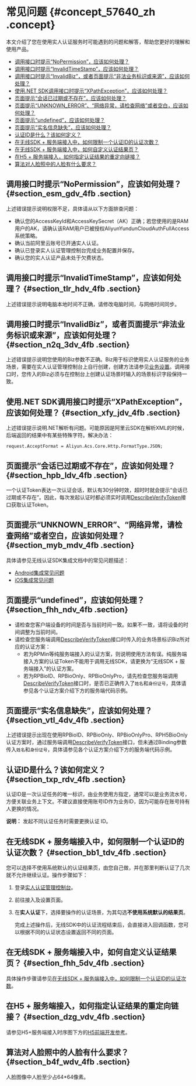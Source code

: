 # 常见问题 {#concept_57640_zh .concept}

本文介绍了您在使用实人认证服务时可能遇到的问题和解答，帮助您更好的理解和使用产品。

-   [调用接口时提示“NoPermission”，应该如何处理？](#section_esm_gdv_4fb)
-   [调用接口时提示“InvalidTimeStamp”，应该如何处理？](#section_tlr_hdv_4fb)
-   [调用接口时提示“InvalidBiz”，或者页面提示“非法业务标识或来源”，应该如何处理？](#section_n2q_3dv_4fb)
-   [使用.NET SDK调用接口时提示“XPathException”，应该如何处理？](#section_xfy_jdv_4fb)
-   [页面提示“会话已过期或不存在”，应该如何处理？](#section_hpb_ldv_4fb)
-   [页面提示“UNKNOWN\_ERROR”、“网络异常，请检查网络”或者空白，应该如何处理？](#section_myb_mdv_4fb)
-   [页面提示“undefined”，应该如何处理？](#section_fhh_ndv_4fb)
-   [页面提示“实名信息缺失”，应该如何处理？](#section_vtl_4dv_4fb)
-   [认证ID是什么？该如何定义？](#section_txp_rdv_4fb)
-   [在无线SDK + 服务端接入中，如何限制一个认证ID的认证次数？](#section_bb1_tdv_4fb)
-   [在无线SDK + 服务端接入中，如何自定义认证结果页？](#section_fhh_5dv_4fb)
-   [在H5 + 服务端接入，如何指定认证结果的重定向链接？](#section_dzg_vdv_4fb)
-   [算法对人脸照中的人脸有什么要求？](#section_b4f_wdv_4fb)

## 调用接口时提示“NoPermission”，应该如何处理？ {#section_esm_gdv_4fb .section}

上述错误提示说明权限不足，具体请从以下方面排查问题：

-   确认您的AccessKeyId和AccessKeySecret（AK）正确；若您使用的是RAM用户的AK，请确认该RAM用户已被授权AliyunYundunCloudAuthFullAccess系统策略。
-   确认当前阿里云账号已开通实人认证。
-   确认已登录实人认证管理控制台完成业务配置并保存。
-   确认您的实人认证产品未处于欠费状态。

## 调用接口时提示“InvalidTimeStamp”，应该如何处理？ {#section_tlr_hdv_4fb .section}

上述错误提示说明电脑本地时间不正确，请修改电脑时间，与网络时间同步。

## 调用接口时提示“InvalidBiz”，或者页面提示“非法业务标识或来源”，应该如何处理？ {#section_n2q_3dv_4fb .section}

上述错误提示说明您使用的Biz参数不正确。Biz用于标识使用实人认证服务的业务场景，需要在实人认证管理控制台上自行创建，创建方法请参见[业务设置](../../../../cn.zh-CN/快速入门/业务设置.md#)。调用接口时，您传入的Biz必须与在控制台上创建认证场景时输入的场景标识字段保持一致。

## 使用.NET SDK调用接口时提示“XPathException”，应该如何处理？ {#section_xfy_jdv_4fb .section}

上述错误提示说明.NET解析有问题。可能原因是阿里云SDK在解析XML的时候，后端返回的结果中有某些特殊字符。解决办法：

``` {#codeblock_7he_kfj_znr}
request.AcceptFormat = Aliyun.Acs.Core.Http.FormatType.JSON;
```

## 页面提示“会话已过期或不存在”，应该如何处理？ {#section_hpb_ldv_4fb .section}

一个认证Token表达一次认证会话，默认有30分钟时效，超时时就会提示“会话已过期或不存在”。因此，每次发起认证时都必须实时调用[DescribeVerifyToken](../../../../cn.zh-CN/实人认证/集成指南/服务端接入/发起认证请求.md#)接口获取认证Token。

## 页面提示“UNKNOWN\_ERROR”、“网络异常，请检查网络”或者空白，应该如何处理？ {#section_myb_mdv_4fb .section}

具体请参见无线认证SDK集成文档中的常见问题描述：

-   [Android集成常见问题](../../../../cn.zh-CN/实人认证/集成指南/无线SDK接入/Android集成.md#section_zt8_umt_4m6)
-   [iOS集成常见问题](../../../../cn.zh-CN/实人认证/集成指南/无线SDK接入/iOS集成.md#section_jaw_7io_ww2)

## 页面提示“undefined”，应该如何处理？ {#section_fhh_ndv_4fb .section}

-   请检查您客户端设备的时间是否与当前时间一致。如果不一致，请将设备的时间调整为当前时间。
-   请检查您服务端调用[DescribeVerifyToken](../../../../cn.zh-CN/实人认证/集成指南/服务端接入/发起认证请求.md#)接口时传入的业务场景标识Biz所对应的认证方案：
    -   若为RPMin等纯服务端接入的认证方案，则说明使用方法有误。纯服务端接入方案的认证Token不能用于调用无线SDK，请更换为“无线SDK + 服务端接入”的认证方案。
    -   若为RPBioID、RPBioOnly、RPBioOnlyPro，请先检查您服务端调用[DescribeVerifyToken](../../../../cn.zh-CN/实人认证/集成指南/服务端接入/发起认证请求.md#)接口时，是否已正确传入了`姓名`和`身份证号`，具体请参见各个认证方案介绍下方的服务端代码示例。

## 页面提示“实名信息缺失”，应该如何处理？ {#section_vtl_4dv_4fb .section}

上述错误提示出现在使用RPBioID、RPBioOnly、RPBioOnlyPro、RPH5BioOnly认证方案时，通过服务端调用[DescribeVerifyToken](../../../../cn.zh-CN/实人认证/集成指南/服务端接入/发起认证请求.md#)接口，但未通过Binding参数传入`姓名`和`身份证号`，具体请参见各个认证方案介绍下方的服务端代码示例。

## 认证ID是什么？该如何定义？ {#section_txp_rdv_4fb .section}

认证ID是一次认证任务的唯一标识，由业务使用方指定，通常可以是业务流水号，方便关联业务上下文。不建议直接使用账号ID作为业务ID，因为可能存在账号持有人更换的情况。

**说明：** 发起不同认证任务时需要更换认证 ID。

## 在无线SDK + 服务端接入中，如何限制一个认证ID的认证次数？ {#section_bb1_tdv_4fb .section}

您可以选择不使用系统默认的认证结果页，由您自己做，并在那里判断认证了几次就不允许继续认证。操作步骤如下：

1.  登录[实人认证管理控制台](https://yundunnext.console.aliyun.com/?p=cloudauth)。
2.  前往接入及设置页面。
3.  在**实人认证**下，选择要操作的认证场景，为其勾选**不使用系统默认的结果页**。

    完成上述操作后，无线SDK中的认证流程结束后，会直接进入回调函数，您可以根据不同的认证状态设置返回不同的页面。


## 在无线SDK + 服务端接入中，如何自定义认证结果页？ {#section_fhh_5dv_4fb .section}

具体操作步骤请参见[在无线SDK + 服务端接入中，如何限制一个认证ID的认证次数](#section_bb1_tdv_4fb)。

## 在H5 + 服务端接入，如何指定认证结果的重定向链接？ {#section_dzg_vdv_4fb .section}

请参见H5+服务端接入时序图下方的[H5前端开发参考](../../../../cn.zh-CN/实人认证/集成指南/接入时序图.md#section_ph9_1vq_elo)。

## 算法对人脸照中的人脸有什么要求？ {#section_b4f_wdv_4fb .section}

人脸图像中人脸至少占64\*64像素。


